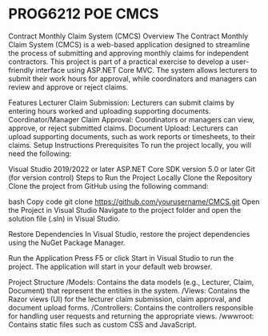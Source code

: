 # PROG6212 POE CMCS
Contract Monthly Claim System (CMCS)
Overview
The Contract Monthly Claim System (CMCS) is a web-based application designed to streamline the process of submitting and approving monthly claims for independent contractors. This project is part of a practical exercise to develop a user-friendly interface using ASP.NET Core MVC. The system allows lecturers to submit their work hours for approval, while coordinators and managers can review and approve or reject claims.

Features
Lecturer Claim Submission: Lecturers can submit claims by entering hours worked and uploading supporting documents.
Coordinator/Manager Claim Approval: Coordinators or managers can view, approve, or reject submitted claims.
Document Upload: Lecturers can upload supporting documents, such as work reports or timesheets, to their claims.
Setup Instructions
Prerequisites
To run the project locally, you will need the following:

Visual Studio 2019/2022 or later
ASP.NET Core SDK version 5.0 or later
Git (for version control)
Steps to Run the Project Locally
Clone the Repository Clone the project from GitHub using the following command:

bash
Copy code
git clone https://github.com/yourusername/CMCS.git
Open the Project in Visual Studio Navigate to the project folder and open the solution file (.sln) in Visual Studio.

Restore Dependencies In Visual Studio, restore the project dependencies using the NuGet Package Manager.

Run the Application Press F5 or click Start in Visual Studio to run the project. The application will start in your default web browser.

Project Structure
/Models: Contains the data models (e.g., Lecturer, Claim, Document) that represent the entities in the system.
/Views: Contains the Razor views (UI) for the lecturer claim submission, claim approval, and document upload forms.
/Controllers: Contains the controllers responsible for handling user requests and returning the appropriate views.
/wwwroot: Contains static files such as custom CSS and JavaScript.
